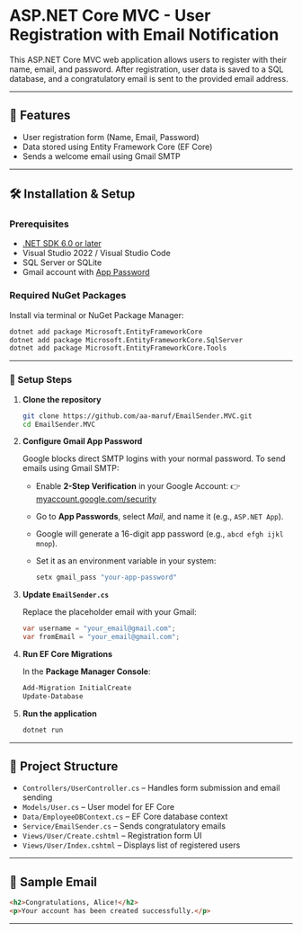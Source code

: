 # ASP.NET Core MVC - User Registration with Email Notification

This ASP.NET Core MVC web application allows users to register with their name, email, and password. After registration, user data is saved to a SQL database, and a congratulatory email is sent to the provided email address.

---

## 🚀 Features

- User registration form (Name, Email, Password)
- Data stored using Entity Framework Core (EF Core)
- Sends a welcome email using Gmail SMTP

---

## 🛠 Installation & Setup

### Prerequisites

- [.NET SDK 6.0 or later](https://dotnet.microsoft.com/download)
- Visual Studio 2022 / Visual Studio Code
- SQL Server or SQLite
- Gmail account with [App Password](https://support.google.com/accounts/answer/185833)

### Required NuGet Packages

Install via terminal or NuGet Package Manager:

```bash
dotnet add package Microsoft.EntityFrameworkCore
dotnet add package Microsoft.EntityFrameworkCore.SqlServer
dotnet add package Microsoft.EntityFrameworkCore.Tools
````

---

### 🔧 Setup Steps

1. **Clone the repository**

   ```bash
   git clone https://github.com/aa-maruf/EmailSender.MVC.git
   cd EmailSender.MVC
   ```

2. **Configure Gmail App Password**

   Google blocks direct SMTP logins with your normal password. To send emails using Gmail SMTP:

   * Enable **2-Step Verification** in your Google Account:
     👉 [myaccount.google.com/security](https://myaccount.google.com/security)

   * Go to **App Passwords**, select *Mail*, and name it (e.g., `ASP.NET App`).

   * Google will generate a 16-digit app password (e.g., `abcd efgh ijkl mnop`).

   * Set it as an environment variable in your system:

     ```bash
     setx gmail_pass "your-app-password"
     ```

3. **Update `EmailSender.cs`**

   Replace the placeholder email with your Gmail:

   ```csharp
   var username = "your_email@gmail.com";
   var fromEmail = "your_email@gmail.com";
   ```

4. **Run EF Core Migrations**

   In the **Package Manager Console**:

   ```powershell
   Add-Migration InitialCreate
   Update-Database
   ```

5. **Run the application**

   ```bash
   dotnet run
   ```

---

## 📂 Project Structure

* `Controllers/UserController.cs` – Handles form submission and email sending
* `Models/User.cs` – User model for EF Core
* `Data/EmployeeDBContext.cs` – EF Core database context
* `Service/EmailSender.cs` – Sends congratulatory emails
* `Views/User/Create.cshtml` – Registration form UI
* `Views/User/Index.cshtml` – Displays list of registered users

---

## 📧 Sample Email

```html
<h2>Congratulations, Alice!</h2>
<p>Your account has been created successfully.</p>
```

---


